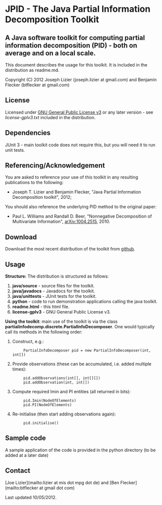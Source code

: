 JPID - The Java Partial Information Decomposition Toolkit
====

A Java software toolkit for computing partial information decomposition (PID) - both on average and on a local scale.
---------------------------------------------------------------------------------------------------------------------

This document describes the usage for this toolkit. It is included in the distribution as readme.md.

Copyright (C) 2012 Joseph Lizier (joseph.lizier at gmail.com) and Benjamin Flecker (btflecker at gmail.com)

License
-------

Licensed under [GNU General Public License v3](http://www.gnu.org/licenses/gpl.html "GPL v3") or any later version - see *license-gplv3.txt* included in the distribution.

Dependencies
------------

JUnit 3 - main toolkit code does not require this, but you will need it to run unit tests.

Referencing/Acknowledgement
---------------------------

You are asked to reference your use of this toolkit in any resulting publications to the following:
- Joseph T. Lizier and Benjamin Flecker, "Java Partial Information Decomposition toolkit", 2012;

You should also reference the underlying PID method to the original paper:
- Paul L. Williams and Randall D. Beer, "Nonnegative Decomposition of Multivariate Information", [arXiv:1004.2515](http://arxiv.org/abs/1004.2515 "arXiv:1004.2515"), 2010.

Download
--------

Download the most recent distribution of the toolkit from [github](https://github.com/jlizier/jpid.git "jpid").

Usage
-----

**Structure:** The distribution is structured as follows:

1. **java/source** - source files for the toolkit.
2. **java/javadocs** - Javadocs for the toolkit.
3. **java/unittests** - JUnit tests for the toolkit.
4. **python** - code to run demonstration applications calling the java toolkit.
5. **readme.html** - this html file.
6. **license-gplv3** - GNU General Public License v3.

**Using the toolkit**: main use of the toolkit is via the class **partialinfodecomp.discrete.PartialInfoDecomposer**. One would typically call its methods in the following order:

1. Construct, e.g.:

            PartialInfoDecomposer pid = new PartialInfoDecomposer(int, int[])

2. Provide observations (these can be accumulated, i.e. added multiple times):

            pid.addObservations(int[], int[][])
            pid.addObservation(int, int[])

3. Compute required Imin and PI entities (all returned in bits):
        
            pid.Imin(NodeOfElements)
            pid.PI(NodeOfElements)

4. Re-initialise (then start adding observations again):

            pid.initialise()

Sample code
-----------

A sample application of the code is provided in the python directory (to be added at a later date)

Contact
-------

[Joe Lizier](mailto:lizier at mis dot mpg dot de) and [Ben Flecker](mailto:btflecker at gmail dot com)

Last updated 10/05/2012.